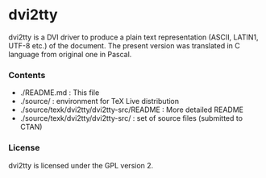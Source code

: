 dvi2tty
=======

dvi2tty is a DVI driver to produce a plain text representation (ASCII, LATIN1, UTF-8 etc.) of the document.
The present version was translated in C language from original one in Pascal.


### Contents

* ./README.md                              : This file
* ./source/                                : environment for TeX Live distribution
* ./source/texk/dvi2tty/dvi2tty-src/README : More detailed README
* ./source/texk/dvi2tty/dvi2tty-src/       : set of source files (submitted to CTAN)


### License

dvi2tty is licensed under the GPL version 2.
